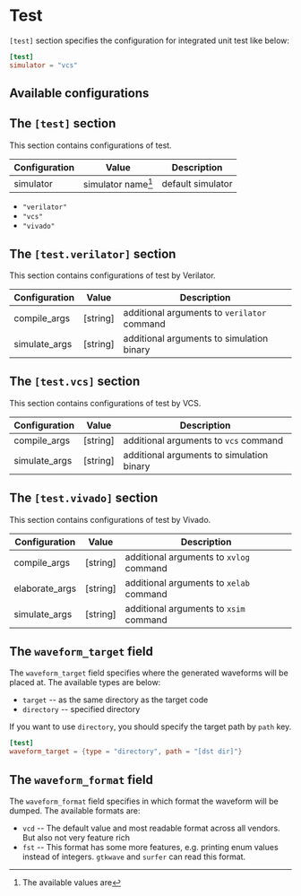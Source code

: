 # Test

`[test]` section specifies the configuration for integrated unit test like below:

```toml
[test]
simulator = "vcs"
```

## Available configurations

## The `[test]` section

This section contains configurations of test.

| Configuration | Value                | Description       |
|---------------|----------------------|-------------------|
| simulator     | simulator name[^sim] | default simulator |

[^sim]: The available values are 

* `"verilator"`
* `"vcs"`
* `"vivado"`

## The `[test.verilator]` section

This section contains configurations of test by Verilator.

| Configuration | Value    | Description                                 |
|---------------|----------|---------------------------------------------|
| compile_args  | [string] | additional arguments to `verilator` command |
| simulate_args | [string] | additional arguments to simulation binary   |

## The `[test.vcs]` section

This section contains configurations of test by VCS.

| Configuration | Value    | Description                               |
|---------------|----------|-------------------------------------------|
| compile_args  | [string] | additional arguments to `vcs` command     |
| simulate_args | [string] | additional arguments to simulation binary |

## The `[test.vivado]` section

This section contains configurations of test by Vivado.

| Configuration  | Value    | Description                             |
|----------------|----------|-----------------------------------------|
| compile_args   | [string] | additional arguments to `xvlog` command |
| elaborate_args | [string] | additional arguments to `xelab` command |
| simulate_args  | [string] | additional arguments to `xsim` command  |

## The `waveform_target` field

The `waveform_target` field specifies where the generated waveforms will be placed at.
The available types are below:

* `target` -- as the same directory as the target code
* `directory` -- specified directory

If you want to use `directory`, you should specify the target path by `path` key.

```toml
[test]
waveform_target = {type = "directory", path = "[dst dir]"}
```

## The `waveform_format` field

The `waveform_format` field specifies in which format the waveform will be dumped.
The available formats are:

* `vcd` -- The default value and most readable format across all vendors. But also not very feature rich
* `fst` -- This format has some more features, e.g. printing enum values instead of integers. `gtkwave` and `surfer` can read this format.
